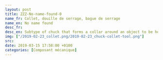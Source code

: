 ```yaml
---
layout: post
title: ZZZ-No-name-found-0
name_fr: Collet, douille de serrage, bague de serrage
name_en: No name found
desc_fr: 
desc_en: Subtype of chuck that forms a collar around an object to be held and exerts a strong clamping force on the object when it is tightened, usually by means of a tapered outer collar. It may be used to hold a workpiece or a tool.
img: ["/2019-02-23_collet.png/2019-02-23_chuck-collet-tool.png"]
src: 
date: 2019-03-15 17:58:00 +0100
categories: [Composant mécanique]
---
```

